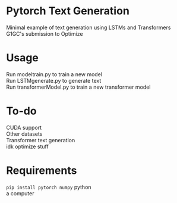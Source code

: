 # Pytorch Text Generation
Minimal example of text generation using LSTMs and Transformers\
G1GC's submission to Optimize
# Usage
Run modeltrain.py to train a new model\
Run LSTMgenerate.py to generate text\
Run transformerModel.py to train a new transformer model
# To-do
CUDA support\
Other datasets\
Transformer text generation\
idk optimize stuff
# Requirements
```pip install pytorch numpy```
python\
a computer
